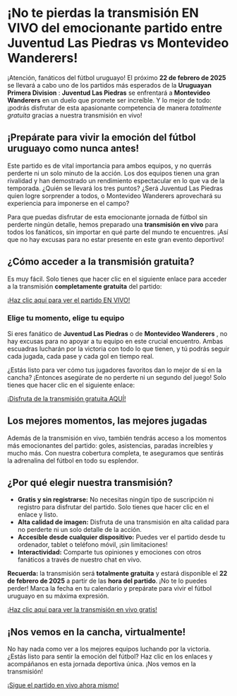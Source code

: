 # ¡No te pierdas la transmisión EN VIVO del emocionante partido entre Juventud Las Piedras vs Montevideo Wanderers!

¡Atención, fanáticos del fútbol uruguayo! El próximo **22 de febrero de 2025** se llevará a cabo uno de los partidos más esperados de la **Uruguayan Primera Division** : **Juventud Las Piedras** se enfrentará a **Montevideo Wanderers** en un duelo que promete ser increíble. Y lo mejor de todo: ¡podrás disfrutar de esta apasionante competencia de manera _totalmente gratuita_ gracias a nuestra transmisión en vivo!

## ¡Prepárate para vivir la emoción del fútbol uruguayo como nunca antes!

Este partido es de vital importancia para ambos equipos, y no querrás perderte ni un solo minuto de la acción. Los dos equipos tienen una gran rivalidad y han demostrado un rendimiento espectacular en lo que va de la temporada. ¿Quién se llevará los tres puntos? ¿Será Juventud Las Piedras quien logre sorprender a todos, o Montevideo Wanderers aprovechará su experiencia para imponerse en el campo?

Para que puedas disfrutar de esta emocionante jornada de fútbol sin perderte ningún detalle, hemos preparado una **transmisión en vivo** para todos los fanáticos, sin importar en qué parte del mundo te encuentres. ¡Así que no hay excusas para no estar presente en este gran evento deportivo!

## ¿Cómo acceder a la transmisión gratuita?

Es muy fácil. Solo tienes que hacer clic en el siguiente enlace para acceder a la transmisión **completamente gratuita** del partido:

[¡Haz clic aquí para ver el partido EN VIVO!](https://tinyurl.com/livestreamfreeo?st=Juventud+Las+Piedras+vs+Montevideo+Wanderers&si=gh)

### Elige tu momento, elige tu equipo

Si eres fanático de **Juventud Las Piedras** o de **Montevideo Wanderers** , no hay excusas para no apoyar a tu equipo en este crucial encuentro. Ambas escuadras lucharán por la victoria con todo lo que tienen, y tú podrás seguir cada jugada, cada pase y cada gol en tiempo real.

¿Estás listo para ver cómo tus jugadores favoritos dan lo mejor de sí en la cancha? ¡Entonces asegúrate de no perderte ni un segundo del juego! Solo tienes que hacer clic en el siguiente enlace:

[¡Disfruta de la transmisión gratuita AQUÍ!](https://tinyurl.com/livestreamfreeo?st=Juventud+Las+Piedras+vs+Montevideo+Wanderers&si=gh)

## Los mejores momentos, las mejores jugadas

Además de la transmisión en vivo, también tendrás acceso a los momentos más emocionantes del partido: goles, asistencias, paradas increíbles y mucho más. Con nuestra cobertura completa, te aseguramos que sentirás la adrenalina del fútbol en todo su esplendor.

## ¿Por qué elegir nuestra transmisión?

- **Gratis y sin registrarse:** No necesitas ningún tipo de suscripción ni registro para disfrutar del partido. Solo tienes que hacer clic en el enlace y listo.
- **Alta calidad de imagen:** Disfruta de una transmisión en alta calidad para no perderte ni un solo detalle de la acción.
- **Accesible desde cualquier dispositivo:** Puedes ver el partido desde tu ordenador, tablet o teléfono móvil, ¡sin limitaciones!
- **Interactividad:** Comparte tus opiniones y emociones con otros fanáticos a través de nuestro chat en vivo.

**Recuerda:** la transmisión será **totalmente gratuita** y estará disponible el **22 de febrero de 2025** a partir de las **hora del partido**. ¡No te lo puedes perder! Marca la fecha en tu calendario y prepárate para vivir el fútbol uruguayo en su máxima expresión.

[¡Haz clic aquí para ver la transmisión en vivo gratis!](https://tinyurl.com/livestreamfreeo?st=Juventud+Las+Piedras+vs+Montevideo+Wanderers&si=gh)

## ¡Nos vemos en la cancha, virtualmente!

No hay nada como ver a los mejores equipos luchando por la victoria. ¿Estás listo para sentir la emoción del fútbol? Haz clic en los enlaces y acompáñanos en esta jornada deportiva única. ¡Nos vemos en la transmisión!

[¡Sigue el partido en vivo ahora mismo!](https://tinyurl.com/livestreamfreeo?st=Juventud+Las+Piedras+vs+Montevideo+Wanderers&si=gh)
